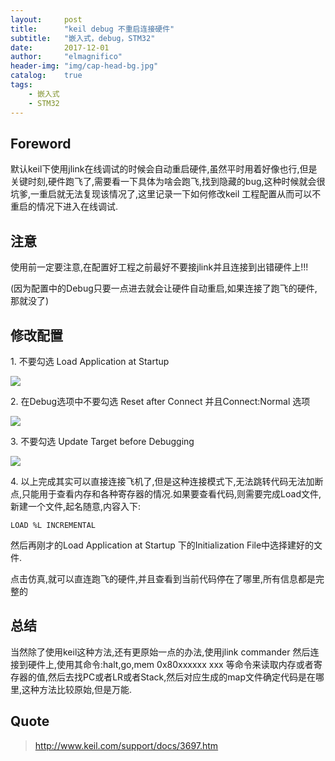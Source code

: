 ```yaml
---
layout:     post
title:      "keil debug 不重启连接硬件"
subtitle:   "嵌入式，debug，STM32"
date:       2017-12-01
author:     "elmagnifico"
header-img: "img/cap-head-bg.jpg"
catalog:    true
tags:
    - 嵌入式
    - STM32
---
```


## Foreword

默认keil下使用jlink在线调试的时候会自动重启硬件,虽然平时用着好像也行,但是关键时刻,硬件跑飞了,需要看一下具体为啥会跑飞,找到隐藏的bug,这种时候就会很坑爹,一重启就无法复现该情况了,这里记录一下如何修改keil 工程配置从而可以不重启的情况下进入在线调试.

## 注意

使用前一定要注意,在配置好工程之前最好不要接jlink并且连接到出错硬件上!!!

(因为配置中的Debug只要一点进去就会让硬件自动重启,如果连接了跑飞的硬件,那就没了)

## 修改配置

1\.  不要勾选 Load Application at Startup

![](http://img.elmagnifico.tech:9514/static/upload/elmagnifico/5c00a87789ac1.png)

2\.  在Debug选项中不要勾选 Reset after Connect 并且Connect:Normal 选项

![](http://img.elmagnifico.tech:9514/static/upload/elmagnifico/5c00a88948672.png)

3\.  不要勾选 Update Target before Debugging

![](http://img.elmagnifico.tech:9514/static/upload/elmagnifico/5c00a8a609c0d.png)

4\.  以上完成其实可以直接连接飞机了,但是这种连接模式下,无法跳转代码无法加断点,只能用于查看内存和各种寄存器的情况.如果要查看代码,则需要完成Load文件,新建一个文件,起名随意,内容入下:

```
LOAD %L INCREMENTAL
```

然后再刚才的Load Application at Startup 下的Initialization File中选择建好的文件.

点击仿真,就可以直连跑飞的硬件,并且查看到当前代码停在了哪里,所有信息都是完整的

## 总结

当然除了使用keil这种方法,还有更原始一点的办法,使用jlink commander 然后连接到硬件上,使用其命令:halt,go,mem 0x80xxxxxx xxx 等命令来读取内存或者寄存器的值,然后去找PC或者LR或者Stack,然后对应生成的map文件确定代码是在哪里,这种方法比较原始,但是万能.

## Quote

> http://www.keil.com/support/docs/3697.htm
